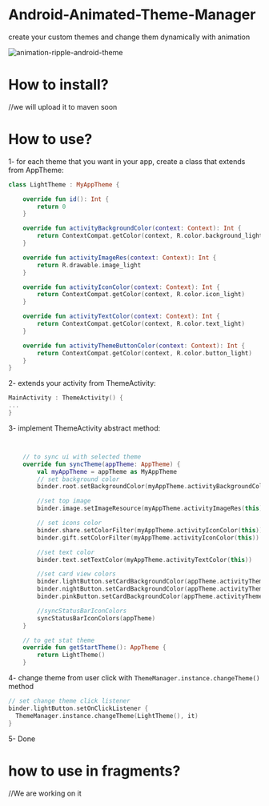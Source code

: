 # Android-Animated-Theme-Manager
create your custom themes and change them dynamically with animation

![animation-ripple-android-theme](https://user-images.githubusercontent.com/6734608/129915453-b57a1618-2d20-42a3-85a7-57bd1c425522.gif)

# How to install?
//we will upload it to maven soon

# How to use?

1- for each theme that you want in your app, create a class that extends from AppTheme:
```kotlin
class LightTheme : MyAppTheme {

    override fun id(): Int {
        return 0
    }

    override fun activityBackgroundColor(context: Context): Int {
        return ContextCompat.getColor(context, R.color.background_light)
    }

    override fun activityImageRes(context: Context): Int {
        return R.drawable.image_light
    }

    override fun activityIconColor(context: Context): Int {
        return ContextCompat.getColor(context, R.color.icon_light)
    }

    override fun activityTextColor(context: Context): Int {
        return ContextCompat.getColor(context, R.color.text_light)
    }

    override fun activityThemeButtonColor(context: Context): Int {
        return ContextCompat.getColor(context, R.color.button_light)
    }
}
```

2- extends your activity from ThemeActivity:
```kotlin
MainActivity : ThemeActivity() {
...
}
```

3- implement ThemeActivity abstract method:

```kotlin


    // to sync ui with selected theme
    override fun syncTheme(appTheme: AppTheme) {
        val myAppTheme = appTheme as MyAppTheme
        // set background color
        binder.root.setBackgroundColor(myAppTheme.activityBackgroundColor(this))

        //set top image
        binder.image.setImageResource(myAppTheme.activityImageRes(this))

        // set icons color
        binder.share.setColorFilter(myAppTheme.activityIconColor(this))
        binder.gift.setColorFilter(myAppTheme.activityIconColor(this))

        //set text color
        binder.text.setTextColor(myAppTheme.activityTextColor(this))

        //set card view colors
        binder.lightButton.setCardBackgroundColor(appTheme.activityThemeButtonColor(this))
        binder.nightButton.setCardBackgroundColor(appTheme.activityThemeButtonColor(this))
        binder.pinkButton.setCardBackgroundColor(appTheme.activityThemeButtonColor(this))

        //syncStatusBarIconColors
        syncStatusBarIconColors(appTheme)
    }

    // to get stat theme
    override fun getStartTheme(): AppTheme {
        return LightTheme()
    }

```

4- change theme from user click with ```ThemeManager.instance.changeTheme()``` method

```kotlin
// set change theme click listener
binder.lightButton.setOnClickListener {
  ThemeManager.instance.changeTheme(LightTheme(), it)
}

```

5- Done

# how to use in fragments?
//We are working on it
